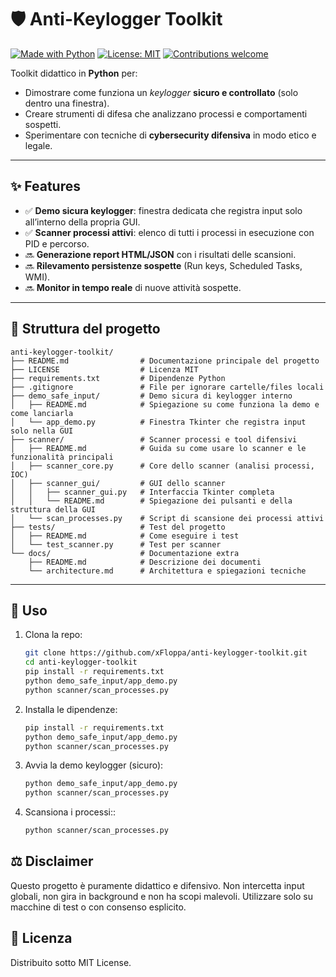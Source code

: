 # 🛡️ Anti-Keylogger Toolkit

[![Made with Python](https://img.shields.io/badge/Made%20with-Python-blue?logo=python)](https://www.python.org/)
[![License: MIT](https://img.shields.io/badge/License-MIT-green.svg)](LICENSE)
[![Contributions welcome](https://img.shields.io/badge/Contributions-welcome-orange.svg)](../../issues)

Toolkit didattico in **Python** per:
- Dimostrare come funziona un *keylogger* **sicuro e controllato** (solo dentro una finestra).
- Creare strumenti di difesa che analizzano processi e comportamenti sospetti.
- Sperimentare con tecniche di **cybersecurity difensiva** in modo etico e legale.

---

## ✨ Features
- ✅ **Demo sicura keylogger**: finestra dedicata che registra input solo all’interno della propria GUI.
- ✅ **Scanner processi attivi**: elenco di tutti i processi in esecuzione con PID e percorso.
- 🔜 **Generazione report HTML/JSON** con i risultati delle scansioni.
- 🔜 **Rilevamento persistenze sospette** (Run keys, Scheduled Tasks, WMI).
- 🔜 **Monitor in tempo reale** di nuove attività sospette.

---

## 📂 Struttura del progetto
```
anti-keylogger-toolkit/
├── README.md                # Documentazione principale del progetto
├── LICENSE                  # Licenza MIT
├── requirements.txt         # Dipendenze Python
├── .gitignore               # File per ignorare cartelle/files locali
├── demo_safe_input/         # Demo sicura di keylogger interno
│   ├── README.md            # Spiegazione su come funziona la demo e come lanciarla
│   └── app_demo.py          # Finestra Tkinter che registra input solo nella GUI
├── scanner/                 # Scanner processi e tool difensivi
│   ├── README.md            # Guida su come usare lo scanner e le funzionalità principali
│   ├── scanner_core.py      # Core dello scanner (analisi processi, IOC)
│   ├── scanner_gui/         # GUI dello scanner
│   │   ├── scanner_gui.py   # Interfaccia Tkinter completa
│   │   └── README.md        # Spiegazione dei pulsanti e della struttura della GUI
│   └── scan_processes.py    # Script di scansione dei processi attivi
├── tests/                   # Test del progetto
│   ├── README.md            # Come eseguire i test
│   └── test_scanner.py      # Test per scanner
└── docs/                    # Documentazione extra
    ├── README.md            # Descrizione dei documenti
    └── architecture.md      # Architettura e spiegazioni tecniche
```

---

## 🚀 Uso
1. Clona la repo:
   ```bash
   git clone https://github.com/xFloppa/anti-keylogger-toolkit.git
   cd anti-keylogger-toolkit
   pip install -r requirements.txt
   python demo_safe_input/app_demo.py
   python scanner/scan_processes.py
   ```
2. Installa le dipendenze:
   ```bash
   pip install -r requirements.txt
   python demo_safe_input/app_demo.py
   python scanner/scan_processes.py
   ```
3. Avvia la demo keylogger (sicuro):
   ```bash
   python demo_safe_input/app_demo.py
   python scanner/scan_processes.py
   ```
3. Scansiona i processi::
   ```bash
   python scanner/scan_processes.py
   ```

## ⚖️ Disclaimer
Questo progetto è puramente didattico e difensivo.
Non intercetta input globali, non gira in background e non ha scopi malevoli.
Utilizzare solo su macchine di test o con consenso esplicito.

## 📄 Licenza
Distribuito sotto MIT License.
